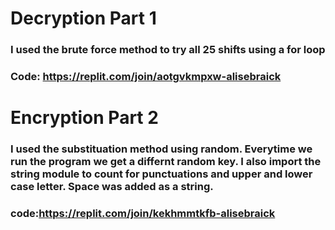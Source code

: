 # Decryption Part 1

### I used the  brute force method to try all 25 shifts using a for loop

###  Code: https://replit.com/join/aotgvkmpxw-alisebraick

# Encryption Part 2

### I used the substituation method using random. Everytime we run the program we get a differnt random key. I also import the string module to count for punctuations and upper and lower case letter. Space was added as a string. 

### code:https://replit.com/join/kekhmmtkfb-alisebraick

